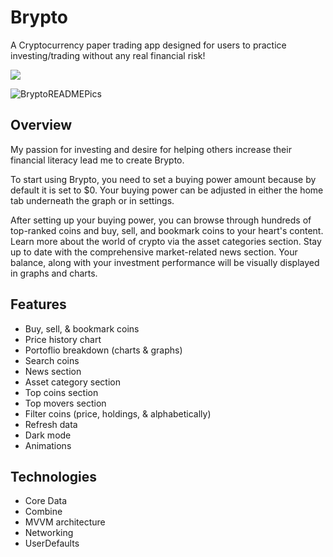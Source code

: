 # Brypto
A Cryptocurrency paper trading app designed for users to practice investing/trading without any real financial risk!

<a href="https://apps.apple.com/us/app/brypto/id6443970065?platform=iphone">
  <img src="https://img.shields.io/badge/App_Store-0D96F6?style=for-the-badge&logo=app-store&logoColor=white" />
</a>

![BryptoREADMEPics](https://github.com/user-attachments/assets/0822ec71-a0a7-4a53-8044-dfa8ac21a831)

## Overview
My passion for investing and desire for helping others increase their financial literacy lead me to create Brypto. 

To start using Brypto, you need to set a buying power amount because by default it is set to $0. Your buying power can be adjusted in either the home tab underneath the graph or in settings. 

After setting up your buying power, you can browse through hundreds of top-ranked coins and buy, sell, and bookmark coins to your heart's content. Learn more about the world of crypto via the asset categories section. Stay up to date with the comprehensive market-related news section. Your balance, along with your investment performance will be visually displayed in graphs and charts. 

## Features
* Buy, sell, & bookmark coins
* Price history chart
* Portoflio breakdown (charts & graphs)
* Search coins
* News section
* Asset category section
* Top coins section
* Top movers section
* Filter coins (price, holdings, & alphabetically)
* Refresh data
* Dark mode
* Animations

## Technologies
* Core Data
* Combine
* MVVM architecture
* Networking
* UserDefaults
